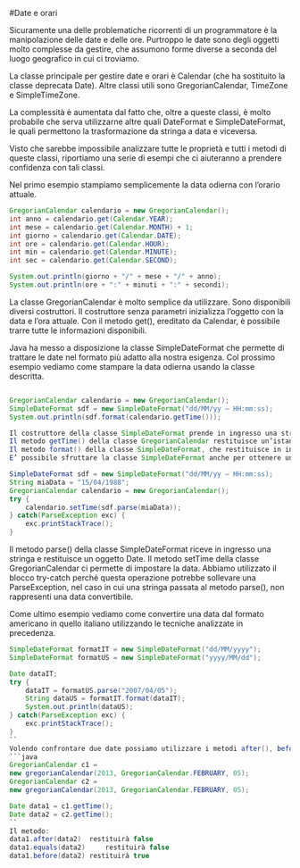 #Date e orari

Sicuramente una delle problematiche ricorrenti di un programmatore è la manipolazione delle date e delle ore. 
Purtroppo le date sono degli oggetti molto complesse da gestire, che assumono forme diverse a seconda del luogo geografico in cui ci troviamo.

La classe principale per gestire date e orari è Calendar (che ha sostituito la classe deprecata Date). 
Altre classi utili sono GregorianCalendar, TimeZone e SimpleTimeZone. 

La complessità è aumentata dal fatto che, oltre a queste classi, 
è molto probabile che serva utilizzarne altre quali DateFormat e SimpleDateFormat, 
le quali permettono la trasformazione da stringa a data e viceversa.

Visto che sarebbe impossibile analizzare tutte le proprietà e tutti i metodi di queste classi, 
riportiamo una serie di esempi che ci aiuteranno a prendere confidenza con tali classi.

Nel primo esempio stampiamo semplicemente la data odierna con l’orario attuale.
```java
GregorianCalendar calendario = new GregorianCalendar();
int anno = calendario.get(Calendar.YEAR);
int mese = calendario.get(Calendar.MONTH) + 1;
int giorno = calendario.get(Calendar.DATE);
int ore = calendario.get(Calendar.HOUR);
int min = calendario.get(Calendar.MINUTE);
int sec = calendario.get(Calendar.SECOND);

System.out.println(giorno + "/" + mese + "/" + anno);
System.out.println(ore + ":" + minuti + ":" + secondi);
```

La classe GregorianCalendar è molto semplice da utilizzare. 
Sono disponibili diversi costruttori. Il costruttore senza parametri inizializza l’oggetto con la data e l’ora attuale. 
Con il metodo get(), ereditato da Calendar, è possibile trarre tutte le informazioni disponibili.

Java ha messo a disposizione la classe SimpleDateFormat che permette di trattare le date nel formato più adatto alla nostra esigenza.
Col prossimo esempio vediamo come stampare la data odierna usando la classe descritta.
```java

GregorianCalendar calendario = new GregorianCalendar();
SimpleDateFormat sdf = new SimpleDateFormat("dd/MM/yy – HH:mm:ss);
System.out.println(sdf.format(calendario.getTime()));

Il costruttore della classe SimpleDateFormat prende in ingresso una stringa che rappresenta il formato della data che vogliamo stampare. 
Il metodo getTime() della classe GregorianCalendar restituisce un’istanza di Date. 
Il metodo format() della classe SimpleDateFormat, che restituisce in ingresso una Date, restituisce una stringa che corrisponde al formato che abbiamo impostato.
E’ possibile sfruttare la classe SimpleDateFormat anche per ottenere un’istanza della classe Calendar.

SimpleDateFormat sdf = new SimpleDateFormat("dd/MM/yy – HH:mm:ss);
String miaData = "15/04/1988";
GregorianCalendar calendario = new GregorianCalendar();
try {
	calendario.setTime(sdf.parse(miaData));
} catch(ParseException exc) {
	exc.printStackTrace();
}
```

Il metodo parse() della classe SimpleDateFormat riceve in ingresso una stringa e restituisce un oggetto Date.
Il metodo setTime della classe GregorianCalendar ci permette di impostare la data. 
Abbiamo utilizzato il blocco try-catch perché questa operazione potrebbe sollevare una ParseException, nel caso in cui una stringa passata al metodo parse(), non rappresenti una data convertibile.


Come ultimo esempio vediamo come convertire una data dal formato americano in quello italiano utilizzando le tecniche analizzate in precedenza.
```java
SimpleDateFormat formatIT = new SimpleDateFormat("dd/MM/yyyy"); 
SimpleDateFormat formatUS = new SimpleDateFormat("yyyy/MM/dd");

Date dataIT;
try {
	dataIT = formatUS.parse("2007/04/05");
	String dataUS = formatIT.format(dataIT);
	System.out.println(dataUS);
} catch(ParseException exc) {
	exc.printStackTrace();
}
``
Volendo confrontare due date possiamo utilizzare i metodi after(), before() e equals() presenti nella classe Date.
```java
GregorianCalendar c1 = 
new gregorianCalendar(2013, GregorianCalendar.FEBRUARY, 05);
GregorianCalendar c2 = 
new gregorianCalendar(2013, GregorianCalendar.FEBRUARY, 05);

Date data1 = c1.getTime();
Date data2 = c2.getTime();
``
Il metodo:
data1.after(data2) 	restituirà false
data1.equals(data2) 	restituirà false
data1.before(data2)	restituirà true
